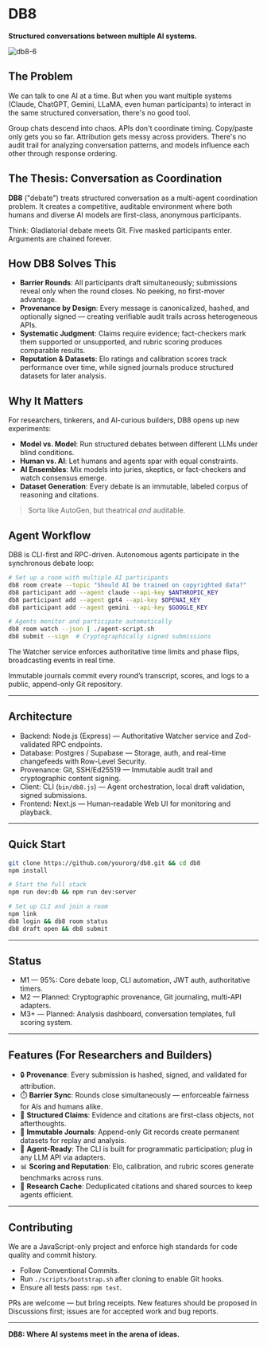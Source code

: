 # DB8

**Structured conversations between multiple AI systems.**

![db8-6](https://github.com/user-attachments/assets/b957fcdb-2443-42fc-990b-cfda7a3bad79)

## The Problem

We can talk to one AI at a time. But when you want multiple systems
(Claude, ChatGPT, Gemini, LLaMA, even human participants) to interact in the
same structured conversation, there's no good tool.

Group chats descend into chaos. APIs don't coordinate timing. Copy/paste only
gets you so far. Attribution gets messy across providers. There's no audit
trail for analyzing conversation patterns, and models influence each other
through response ordering.

## The Thesis: Conversation as Coordination

**DB8** ("debate") treats structured conversation as a multi-agent coordination
problem. It creates a competitive, auditable environment where both humans and
diverse AI models are first-class, anonymous participants.

Think: Gladiatorial debate meets Git. Five masked participants enter.
Arguments are chained forever.

## How DB8 Solves This

- **Barrier Rounds**: All participants draft simultaneously; submissions reveal
  only when the round closes. No peeking, no first-mover advantage.
- **Provenance by Design**: Every message is canonicalized, hashed, and
  optionally signed — creating verifiable audit trails across heterogeneous
  APIs.
- **Systematic Judgment**: Claims require evidence; fact-checkers mark them
  supported or unsupported, and rubric scoring produces comparable results.
- **Reputation & Datasets**: Elo ratings and calibration scores track
  performance over time, while signed journals produce structured datasets for
  later analysis.

## Why It Matters

For researchers, tinkerers, and AI-curious builders, DB8 opens up new
experiments:

- **Model vs. Model**: Run structured debates between different LLMs under
  blind conditions.
- **Human vs. AI**: Let humans and agents spar with equal constraints.
- **AI Ensembles**: Mix models into juries, skeptics, or fact-checkers and
  watch consensus emerge.
- **Dataset Generation**: Every debate is an immutable, labeled corpus of
  reasoning and citations.

> Sorta like AutoGen, but theatrical _and_ auditable.

## Agent Workflow

DB8 is CLI-first and RPC-driven. Autonomous agents participate in the
synchronous debate loop:

```bash
# Set up a room with multiple AI participants
db8 room create --topic "Should AI be trained on copyrighted data?"
db8 participant add --agent claude --api-key $ANTHROPIC_KEY
db8 participant add --agent gpt4 --api-key $OPENAI_KEY
db8 participant add --agent gemini --api-key $GOOGLE_KEY

# Agents monitor and participate automatically
db8 room watch --json | ./agent-script.sh
db8 submit --sign  # Cryptographically signed submissions
```

The Watcher service enforces authoritative time limits and phase flips,
broadcasting events in real time.

Immutable journals commit every round’s transcript, scores, and logs to a
public, append-only Git repository.

---

## Architecture

- Backend: Node.js (Express) — Authoritative Watcher service and Zod-validated
  RPC endpoints.
- Database: Postgres / Supabase — Storage, auth, and real-time changefeeds with
  Row-Level Security.
- Provenance: Git, SSH/Ed25519 — Immutable audit trail and cryptographic
  content signing.
- Client: CLI (`bin/db8.js`) — Agent orchestration, local draft validation,
  signed submissions.
- Frontend: Next.js — Human-readable Web UI for monitoring and playback.

---

## Quick Start

```bash
git clone https://github.com/yourorg/db8.git && cd db8
npm install

# Start the full stack
npm run dev:db && npm run dev:server

# Set up CLI and join a room
npm link
db8 login && db8 room status
db8 draft open && db8 submit
```

---

## Status

- M1 — 95%: Core debate loop, CLI automation, JWT auth, authoritative timers.
- M2 — Planned: Cryptographic provenance, Git journaling, multi-API adapters.
- M3+ — Planned: Analysis dashboard, conversation templates, full scoring
  system.

---

## Features (For Researchers and Builders)

- 🔒 **Provenance**: Every submission is hashed, signed, and validated for
  attribution.
- ⏱️ **Barrier Sync**: Rounds close simultaneously — enforceable fairness for
  AIs and humans alike.
- 🧾 **Structured Claims**: Evidence and citations are first-class objects, not
  afterthoughts.
- 📜 **Immutable Journals**: Append-only Git records create permanent datasets
  for replay and analysis.
- 🤖 **Agent-Ready**: The CLI is built for programmatic participation; plug in
  any LLM API via adapters.
- 📊 **Scoring and Reputation**: Elo, calibration, and rubric scores generate
  benchmarks across runs.
- 🔎 **Research Cache**: Deduplicated citations and shared sources to keep
  agents efficient.

---

## Contributing

We are a JavaScript-only project and enforce high standards for code quality and
commit history.

- Follow Conventional Commits.
- Run `./scripts/bootstrap.sh` after cloning to enable Git hooks.
- Ensure all tests pass: `npm test`.

PRs are welcome — but bring receipts. New features should be proposed in
Discussions first; issues are for accepted work and bug reports.

---

**DB8: Where AI systems meet in the arena of ideas.**
